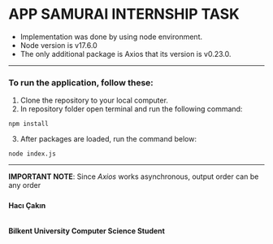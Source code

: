 # APP SAMURAI INTERNSHIP TASK

* Implementation was done by using node environment. 
* Node version is v17.6.0
* The only additional package is Axios that its version is v0.23.0.


---
### To run the application, follow these:

1) Clone the repository to your local computer.
2) In repository folder open terminal and run the following command:
```
npm install
```
3) After packages are loaded, run the command below:
```
node index.js
```

---
**IMPORTANT NOTE**: Since _Axios_ works asynchronous, output order can be any order


###
**Hacı Çakın**
######
**Bilkent University Computer Science Student**